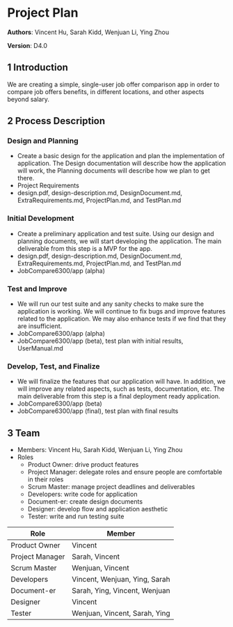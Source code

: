 # Project Plan

**Authors**: Vincent Hu, Sarah Kidd, Wenjuan Li, Ying Zhou

**Version**: D4.0

## 1 Introduction
We are creating a simple, single-user job offer comparison app in order to compare job offers benefits, in different locations, and other aspects beyond salary.

## 2 Process Description

### Design and Planning
- Create a basic design for the application and plan the implementation of application. The Design documentation will describe how the application will work, the Planning documents will describe how we plan to get there.
- Project Requirements
- design.pdf, design-description.md, DesignDocument.md, ExtraRequirements.md, ProjectPlan.md, and TestPlan.md


### Initial Development
- Create a preliminary application and test suite. Using our design and planning documents, we will start developing the application. The main deliverable from this step is a MVP for the app.
- design.pdf, design-description.md, DesignDocument.md, ExtraRequirements.md, ProjectPlan.md, and TestPlan.md
- JobCompare6300/app (alpha)

### Test and Improve
- We will run our test suite and any sanity checks to make sure the application is working. We will continue to fix bugs and improve features related to the application. We may also enhance tests if we find that they are insufficient.
- JobCompare6300/app (alpha)
- JobCompare6300/app (beta), test plan with initial results, UserManual.md

### Develop, Test, and Finalize
- We will finalize the features that our application will have. In addition, we will improve any related aspects, such as tests, documentation, etc. The main deliverable from this step is a final deployment ready application.
- JobCompare6300/app (beta)
- JobCompare6300/app (final), test plan with final results

## 3 Team

- Members: Vincent Hu, Sarah Kidd, Wenjuan Li, Ying Zhou
- Roles
    * Product Owner: drive product features
    * Project Manager: delegate roles and ensure people are comfortable in their roles
    * Scrum Master: manage project deadlines and deliverables
    * Developers: write code for application
    * Document-er: create design documents
    * Designer: develop flow and application aesthetic
    * Tester: write and run testing suite

| Role           | Member           |
|----------------|---------------|
| Product Owner  | Vincent |
| Project Manager| Sarah, Vincent |
| Scrum Master   | Wenjuan, Vincent |
| Developers     | Vincent, Wenjuan, Ying, Sarah |
| Document-er    | Sarah, Ying, Vincent, Wenjuan |
| Designer       | Vincent |
| Tester         | Wenjuan, Vincent, Sarah, Ying |
